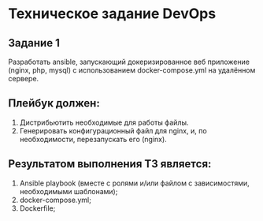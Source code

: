 # Техническое задание DevOps

## Задание 1

Разработать ansible, запускающий докеризированное веб приложение (nginx, php, mysql) с использованием docker-compose.yml на удалённом сервере.

## Плейбук должен:
1. Дистрибьютить необходимые для работы файлы.
2. Генерировать конфигурационный файл для nginx, и, по необходимости,
перезапускать его (nginx).

## Результатом выполнения ТЗ является:
1. Ansible playbook (вместе с ролями и/или файлом с зависимостями, необходимыми
шаблонами);
2. docker-compose.yml;
3. Dockerfile;



